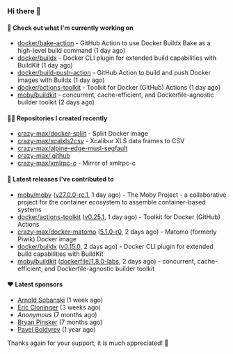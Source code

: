 ### Hi there 👋

#### 👷 Check out what I'm currently working on

- [docker/bake-action](https://github.com/docker/bake-action) - GitHub Action to use Docker Buildx Bake as a high-level build command (1 day ago)
- [docker/buildx](https://github.com/docker/buildx) - Docker CLI plugin for extended build capabilities with BuildKit (1 day ago)
- [docker/build-push-action](https://github.com/docker/build-push-action) - GitHub Action to build and push Docker images with Buildx (1 day ago)
- [docker/actions-toolkit](https://github.com/docker/actions-toolkit) - Toolkit for Docker (GitHub) Actions (1 day ago)
- [moby/buildkit](https://github.com/moby/buildkit) - concurrent, cache-efficient, and Dockerfile-agnostic builder toolkit (2 days ago)

#### 👨‍💻 Repositories I created recently

- [crazy-max/docker-spliit](https://github.com/crazy-max/docker-spliit) - Spliit Docker image
- [crazy-max/xcalxls2csv](https://github.com/crazy-max/xcalxls2csv) - Xcalibur XLS data frames to CSV
- [crazy-max/alpine-edge-musl-segfault](https://github.com/crazy-max/alpine-edge-musl-segfault)
- [crazy-max/.github](https://github.com/crazy-max/.github)
- [crazy-max/xmlrpc-c](https://github.com/crazy-max/xmlrpc-c) - Mirror of xmlrpc-c

#### 🚀 Latest releases I've contributed to

- [moby/moby](https://github.com/moby/moby) ([v27.0.0-rc.1](https://github.com/moby/moby/releases/tag/v27.0.0-rc.1), 1 day ago) - The Moby Project - a collaborative project for the container ecosystem to assemble container-based systems
- [docker/actions-toolkit](https://github.com/docker/actions-toolkit) ([v0.25.1](https://github.com/docker/actions-toolkit/releases/tag/v0.25.1), 1 day ago) - Toolkit for Docker (GitHub) Actions
- [crazy-max/docker-matomo](https://github.com/crazy-max/docker-matomo) ([5.1.0-r0](https://github.com/crazy-max/docker-matomo/releases/tag/5.1.0-r0), 2 days ago) - Matomo (formerly Piwik) Docker image
- [docker/buildx](https://github.com/docker/buildx) ([v0.15.0](https://github.com/docker/buildx/releases/tag/v0.15.0), 2 days ago) - Docker CLI plugin for extended build capabilities with BuildKit
- [moby/buildkit](https://github.com/moby/buildkit) ([dockerfile/1.8.0-labs](https://github.com/moby/buildkit/releases/tag/dockerfile/1.8.0-labs), 2 days ago) - concurrent, cache-efficient, and Dockerfile-agnostic builder toolkit

#### ❤️ Latest sponsors
- [Arnold Sobanski](https://github.com/Arsobbiak) (1 week ago)
- [Eric Cloninger](https://github.com/ehcloninger) (3 weeks ago)
- _Anonymous_ (7 months ago)
- [Bryan Pinsker](https://github.com/BryanPinsker) (7 months ago)
- [Pavel Boldyrev](https://github.com/bpg) (1 year ago)

Thanks again for your support, it is much appreciated! 🙏
